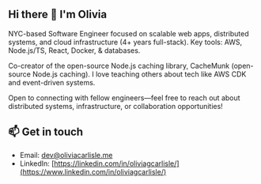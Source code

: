 ## Hi there 👋 I'm Olivia

NYC-based Software Engineer focused on scalable web apps, distributed systems, and cloud infrastructure (4+ years full-stack). Key tools: AWS, Node.js/TS, React, Docker, & databases.

Co-creator of the open-source Node.js caching library, CacheMunk (open-source Node.js caching). I love teaching others about tech like AWS CDK and event-driven systems.

Open to connecting with fellow engineers—feel free to reach out about distributed systems, infrastructure, or collaboration opportunities!

## 📫 Get in touch
  - Email: [dev@oliviacarlisle.me](mailto:dev@oliviacarlisle.me)
  - LinkedIn: [https://linkedin.com/in/oliviagcarlisle/](https://www.linkedin.com/in/oliviagcarlisle/)
<!--
**oliviacarlisle/oliviacarlisle** is a ✨ _special_ ✨ repository because its `README.md` (this file) appears on your GitHub profile.

Here are some ideas to get you started:

- 🔭 I’m currently working on ...
- 🌱 I’m currently learning ...
- 👯 I’m looking to collaborate on ...
- 🤔 I’m looking for help with ...
- 💬 Ask me about ...

- 😄 Pronouns: ...
- ⚡ Fun fact: ...
-->

